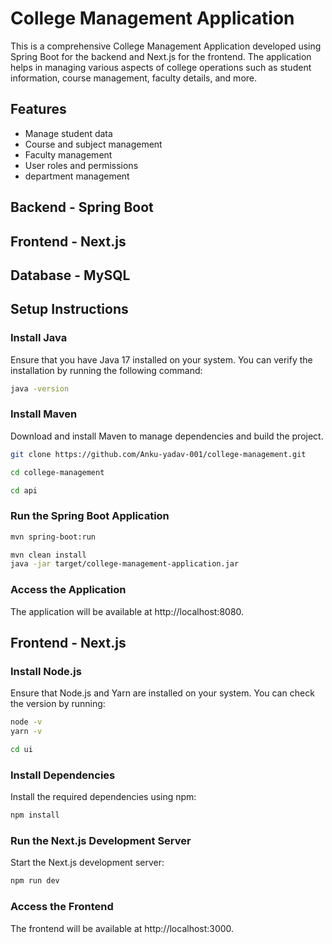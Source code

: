 # College Management Application
This is a comprehensive College Management Application developed using Spring Boot for the backend and Next.js for the frontend. The application helps in managing various aspects of college operations such as student information, course management, faculty details, and more.

## Features
- Manage student data
- Course and subject management
- Faculty management
- User roles and permissions
- department management

## Backend - Spring Boot
## Frontend - Next.js
## Database - MySQL

## Setup Instructions

### Install Java
Ensure that you have Java 17 installed on your system. You can verify the installation by running the following command:

```bash
java -version
```

### Install Maven
Download and install Maven to manage dependencies and build the project.

```bash
git clone https://github.com/Anku-yadav-001/college-management.git
```

```bash
cd college-management
```

```bash
cd api
```

### Run the Spring Boot Application

```bash
mvn spring-boot:run
```

```bash
mvn clean install
java -jar target/college-management-application.jar
```

### Access the Application
The application will be available at http://localhost:8080.

## Frontend - Next.js

### Install Node.js
Ensure that Node.js and Yarn are installed on your system. You can check the version by running:

```bash
node -v
yarn -v
```

```bash
cd ui
```

### Install Dependencies
Install the required dependencies using npm:

```bash
npm install
```

### Run the Next.js Development Server
Start the Next.js development server:

```bash
npm run dev
```

### Access the Frontend
The frontend will be available at http://localhost:3000.
